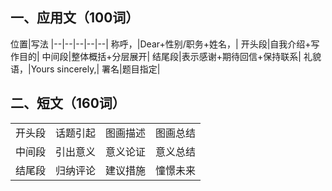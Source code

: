## 一、应用文（100词）
位置|写法
|--|--|--|--|--|
称呼，|Dear+性别/职务+姓名，|
开头段|自我介绍+写作目的|
中间段|整体概括+分层展开|
结尾段|表示感谢+期待回信+保持联系|
礼貌语，|Yours sincerely,|
署名|题目指定|


## 二、短文（160词）
|||||
|--|--|--|--|
|开头段|话题引起|图画描述|图画总结|
|中间段|引出意义|意义论证|意义总结|
|结尾段|归纳评论|建议措施|憧憬未来|